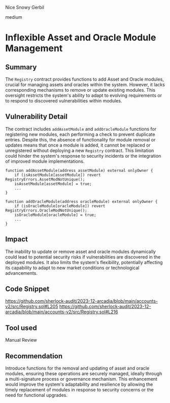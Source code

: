 Nice Snowy Gerbil

medium

# Inflexible Asset and Oracle Module Management

## Summary
The `Registry` contract provides functions to add Asset and Oracle modules, crucial for managing assets and oracles within the system. However, it lacks corresponding mechanisms to remove or update existing modules. This oversight restricts the system's ability to adapt to evolving requirements or to respond to discovered vulnerabilities within modules.

## Vulnerability Detail
The contract includes `addAssetModule` and `addOracleModule` functions for registering new modules, each performing a check to prevent duplicate entries. Despite this, the absence of functionality for module removal or updates means that once a module is added, it cannot be replaced or unregistered without deploying a new `Registry` contract. This limitation could hinder the system's response to security incidents or the integration of improved module implementations.

```solidity
function addAssetModule(address assetModule) external onlyOwner {
    if (isAssetModule[assetModule]) revert RegistryErrors.AssetModNotUnique();
    isAssetModule[assetModule] = true;
    ...
}

function addOracleModule(address oracleModule) external onlyOwner {
    if (isOracleModule[oracleModule]) revert RegistryErrors.OracleModNotUnique();
    isOracleModule[oracleModule] = true;
    ...
}
```

## Impact
The inability to update or remove asset and oracle modules dynamically could lead to potential security risks if vulnerabilities are discovered in the deployed modules. It also limits the system's flexibility, potentially affecting its capability to adapt to new market conditions or technological advancements.

## Code Snippet
https://github.com/sherlock-audit/2023-12-arcadia/blob/main/accounts-v2/src/Registry.sol#L205
https://github.com/sherlock-audit/2023-12-arcadia/blob/main/accounts-v2/src/Registry.sol#L216

## Tool used
Manual Review

## Recommendation
Introduce functions for the removal and updating of asset and oracle modules, ensuring these operations are securely managed, ideally through a multi-signature process or governance mechanism. This enhancement would improve the system's adaptability and resilience by allowing the timely replacement of modules in response to security concerns or the need for functional upgrades.